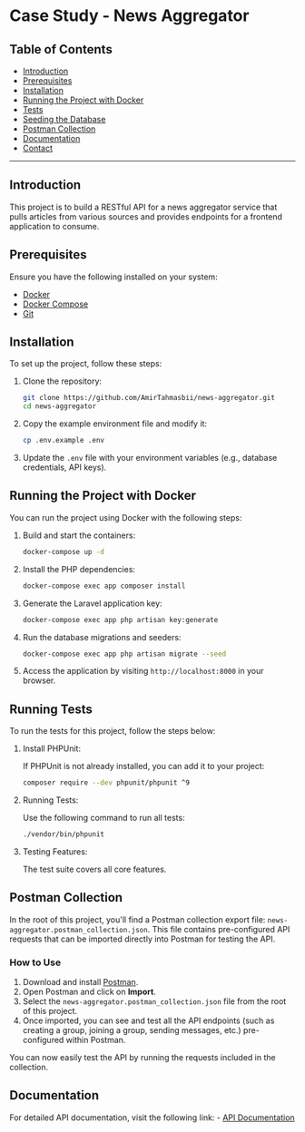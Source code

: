 # Case Study - News Aggregator

## Table of Contents

- [Introduction](#introduction)
- [Prerequisites](#prerequisites)
- [Installation](#installation)
- [Running the Project with Docker](#running-the-project-with-docker)
- [Tests](#Running-Tests)
- [Seeding the Database](#seeding-the-database)
- [Postman Collection](#postman-collection)
- [Documentation](#documentation)
- [Contact](#contact)

---

## Introduction

This project is to build a RESTful API for a news aggregator service that pulls articles from various
sources and provides endpoints for a frontend application to consume.

## Prerequisites

Ensure you have the following installed on your system:

- [Docker](https://docs.docker.com/get-docker/)
- [Docker Compose](https://docs.docker.com/compose/install/)
- [Git](https://git-scm.com/book/en/v2/Getting-Started-Installing-Git)

## Installation

To set up the project, follow these steps:

1. Clone the repository:
    ```bash
    git clone https://github.com/AmirTahmasbii/news-aggregator.git
    cd news-aggregator
    ```

2. Copy the example environment file and modify it:
    ```bash
    cp .env.example .env
    ```

3. Update the `.env` file with your environment variables (e.g., database credentials, API keys).

## Running the Project with Docker

You can run the project using Docker with the following steps:

1. Build and start the containers:
    ```bash
    docker-compose up -d
    ```

2. Install the PHP dependencies:
    ```bash
    docker-compose exec app composer install
    ```

3. Generate the Laravel application key:
    ```bash
    docker-compose exec app php artisan key:generate
    ```

4. Run the database migrations and seeders:
    ```bash
    docker-compose exec app php artisan migrate --seed
    ```

5. Access the application by visiting `http://localhost:8000` in your browser.


## Running Tests

To run the tests for this project, follow the steps below:

1. Install PHPUnit:

    If PHPUnit is not already installed, you can add it to your     project:

    ```bash
    composer require --dev phpunit/phpunit ^9
    ```
2. Running Tests:

    Use the following command to run all tests:

    ```bash
    ./vendor/bin/phpunit
    ```
3. Testing Features:

    The test suite covers all core features.

## Postman Collection

In the root of this project, you'll find a Postman collection export file: `news-aggregator.postman_collection.json`. This file contains pre-configured API requests that can be imported directly into Postman for testing the API.

### How to Use

1. Download and install [Postman](https://www.postman.com/downloads/).
2. Open Postman and click on **Import**.
3. Select the `news-aggregator.postman_collection.json` file from the root of this project.
4. Once imported, you can see and test all the API endpoints (such as creating a group, joining a group, sending messages, etc.) pre-configured within Postman.

You can now easily test the API by running the requests included in the collection.

## Documentation
For detailed API documentation, visit the following link:
    - [API Documentation](http://localhost:8000/docs)
